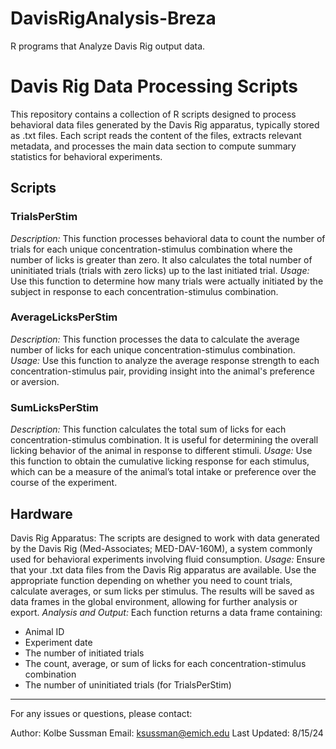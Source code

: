 # DavisRigAnalysis-Breza
R programs that Analyze Davis Rig output data.

# Davis Rig Data Processing Scripts
This repository contains a collection of R scripts designed to process behavioral data files generated by the Davis Rig apparatus, typically stored as .txt files. Each script reads the content of the files, extracts relevant metadata, and processes the main data section to compute summary statistics for behavioral experiments.

## Scripts
### TrialsPerStim
*Description:* This function processes behavioral data to count the number of trials for each unique concentration-stimulus combination where the number of licks is greater than zero. It also calculates the total number of uninitiated trials (trials with zero licks) up to the last initiated trial.
*Usage:* Use this function to determine how many trials were actually initiated by the subject in response to each concentration-stimulus combination.
### AverageLicksPerStim
*Description:* This function processes the data to calculate the average number of licks for each unique concentration-stimulus combination.
*Usage:* Use this function to analyze the average response strength to each concentration-stimulus pair, providing insight into the animal's preference or aversion.
### SumLicksPerStim
*Description:* This function calculates the total sum of licks for each concentration-stimulus combination. It is useful for determining the overall licking behavior of the animal in response to different stimuli.
*Usage:* Use this function to obtain the cumulative licking response for each stimulus, which can be a measure of the animal’s total intake or preference over the course of the experiment.
## Hardware
Davis Rig Apparatus: The scripts are designed to work with data generated by the Davis Rig (Med-Associates; MED-DAV-160M), a system commonly used for behavioral experiments involving fluid consumption.
*Usage:*
Ensure that your .txt data files from the Davis Rig apparatus are available.
Use the appropriate function depending on whether you need to count trials, calculate averages, or sum licks per stimulus.
The results will be saved as data frames in the global environment, allowing for further analysis or export.
*Analysis and Output:*
Each function returns a data frame containing:
- Animal ID
- Experiment date
- The number of initiated trials
- The count, average, or sum of licks for each concentration-stimulus combination
- The number of uninitiated trials (for TrialsPerStim)
___________________________________________________________
For any issues or questions, please contact:

Author: Kolbe Sussman
Email: ksussman@emich.edu
Last Updated: 8/15/24
